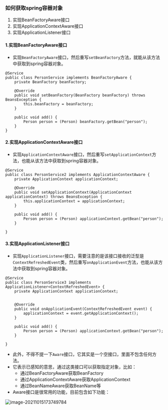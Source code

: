 ### 如何获取spring容器对象

1. 实现BeanFactoryAware接口
2. 实现ApplicationContextAware接口
3. 实现ApplicationListener接口

#### 1.实现BeanFactoryAware接口

* 实现`BeanFactoryAware`接口，然后重写`setBeanFactory`方法，就能从该方法中获取到spring容器对象。

```
@Service
public class PersonService implements BeanFactoryAware {
    private BeanFactory beanFactory;

    @Override
    public void setBeanFactory(BeanFactory beanFactory) throws BeansException {
        this.beanFactory = beanFactory;
    }

    public void add() {
        Person person = (Person) beanFactory.getBean("person");
    }
}
```

#### 2.实现ApplicationContextAware接口

* 实现`ApplicationContextAware`接口，然后重写`setApplicationContext`方法，也能从该方法中获取到spring容器对象。

```
@Service
public class PersonService2 implements ApplicationContextAware {
    private ApplicationContext applicationContext;

    @Override
    public void setApplicationContext(ApplicationContext applicationContext) throws BeansException {
        this.applicationContext = applicationContext;
    }

    public void add() {
        Person person = (Person) applicationContext.getBean("person");
    }

}
```

#### 3.实现ApplicationListener接口

* 实现`ApplicationListener`接口，需要注意的是该接口接收的泛型是`ContextRefreshedEvent`类，然后重写`onApplicationEvent`方法，也能从该方法中获取到spring容器对象。

```
@Service
public class PersonService3 implements ApplicationListener<ContextRefreshedEvent> {
    private ApplicationContext applicationContext;


    @Override
    public void onApplicationEvent(ContextRefreshedEvent event) {
        applicationContext = event.getApplicationContext();
    }

    public void add() {
        Person person = (Person) applicationContext.getBean("person");
    }

}
```

* 此外，不得不提一下`Aware`接口，它其实是一个空接口，里面不包含任何方法。
* 它表示已感知的意思，通过这类接口可以获取指定对象，比如：
  - 通过BeanFactoryAware获取BeanFactory
  - 通过ApplicationContextAware获取ApplicationContext
  - 通过BeanNameAware获取BeanName等
* Aware接口是很常用的功能，目前包含如下功能：

![image-20211015173749784](https://cdn.jsdelivr.net/gh/ClareTung/ImageHostingService/img/image-20211015173749784.png)

